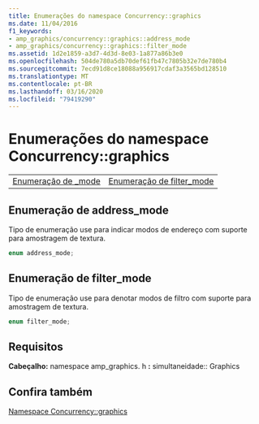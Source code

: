 ```yaml
---
title: Enumerações do namespace Concurrency::graphics
ms.date: 11/04/2016
f1_keywords:
- amp_graphics/concurrency::graphics::address_mode
- amp_graphics/concurrency::graphics::filter_mode
ms.assetid: 1d2e1859-a3d7-4d3d-8e03-1a877a86b3e0
ms.openlocfilehash: 504de780a5db70def61fb47c7805b32e7de780b4
ms.sourcegitcommit: 7ecd91d8ce18088a956917cdaf3a3565bd128510
ms.translationtype: MT
ms.contentlocale: pt-BR
ms.lasthandoff: 03/16/2020
ms.locfileid: "79419290"
---
```

# <a name="concurrencygraphics-namespace-enums"></a>Enumerações do namespace Concurrency::graphics

|||
|-|-|
|[Enumeração de _mode](#address_mode)|[Enumeração de filter_mode](#filter_mode)|

## <a name="address_mode"></a>Enumeração de address_mode

Tipo de enumeração use para indicar modos de endereço com suporte para amostragem de textura.

```cpp
enum address_mode;
```

## <a name="filter_mode"></a>Enumeração de filter_mode

Tipo de enumeração use para denotar modos de filtro com suporte para amostragem de textura.

```cpp
enum filter_mode;
```

## <a name="requirements"></a>Requisitos

**Cabeçalho:** namespace amp_graphics. h **:** simultaneidade:: Graphics

## <a name="see-also"></a>Confira também

[Namespace Concurrency::graphics](concurrency-graphics-namespace.md)
